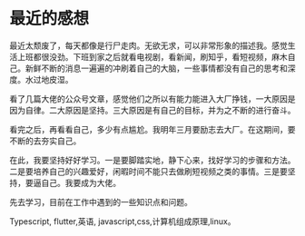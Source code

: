 # 最近的感想

最近太颓废了，每天都像是行尸走肉。无欲无求，可以非常形象的描述我。感觉生活上班都很没劲。下班到家之后就看电视剧，看新闻，刷知乎，看短视频，麻木自己。新鲜不断的消息一遍遍的冲刷着自己的大脑，一些事情都没有自己的思考和深度。水过地皮湿。

看了几篇大佬的公众号文章，感觉他们之所以有能力能进入大厂挣钱，一大原因是因为自律。二大原因是坚持。三大原因是有自己的目标，并为之不断的进行奋斗。

看完之后，再看看自己，多少有点尴尬。我明年三月要励志去大厂。在这期间，要不断的去夯实自己。

在此，我要坚持好好学习。一是要脚踏实地，静下心来，找好学习的步骤和方法。二是要培养自己的兴趣爱好，闲暇时间不能只去做刷短视频之类的事情。三是要坚持，要逼自己。我要成为大佬。

先去学习，目前在工作中遇到的一些知识点和问题。

Typescript, flutter,英语, javascript,css,计算机组成原理,linux。

